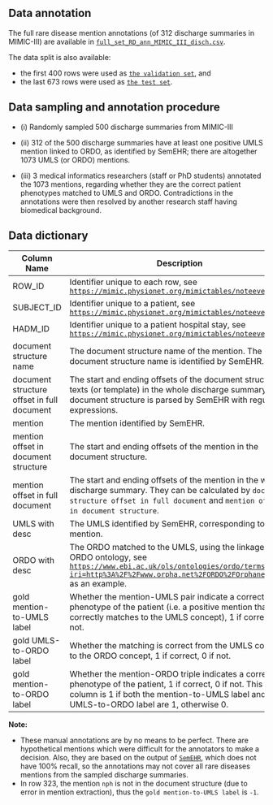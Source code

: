 ## Data annotation

The full rare disease mention annotations (of 312 discharge summaries in MIMIC-III) are available in [`full_set_RD_ann_MIMIC_III_disch.csv`](https://github.com/acadTags/Rare-disease-identification/blob/main/data%20annotation/full_set_RD_ann_MIMIC_III_disch.csv).

The data split is also available:
* the first 400 rows were used as [`the validation set`](https://github.com/acadTags/Rare-disease-identification/blob/main/data%20annotation/validation_set_RD_ann_MIMIC_III_disch.csv), and
* the last 673 rows were used as [`the test set`](https://github.com/acadTags/Rare-disease-identification/blob/main/data%20annotation/test_set_RD_ann_MIMIC_III_disch.csv).

## Data sampling and annotation procedure
* (i) Randomly sampled 500 discharge summaries from MIMIC-III

* (ii) 312 of the 500 discharge summaries have at least one positive UMLS mention linked to ORDO, as identified by SemEHR; there are altogether 1073 UMLS (or ORDO) mentions.

* (iii) 3 medical informatics researchers (staff or PhD students) annotated the 1073 mentions, regarding whether they are the correct patient phenotypes matched to UMLS and ORDO. Contradictions in the annotations were then resolved by another research staff having biomedical background.

## Data dictionary

| Column   Name                                | Description                                                                                                                                                                                                   |
|----------------------------------------------|---------------------------------------------------------------------------------------------------------------------------------------------------------------------------------------------------------------|
| ROW_ID                                       | Identifier unique to each row, see [`https://mimic.physionet.org/mimictables/noteevents/`](https://mimic.physionet.org/mimictables/noteevents/)                                                                                                                                                     |
| SUBJECT_ID                                | Identifier unique to a patient, see [`https://mimic.physionet.org/mimictables/noteevents/`](https://mimic.physionet.org/mimictables/noteevents/)                                                                                                                                                                                                              |
| HADM_ID                                      | Identifier unique to a patient hospital stay, see [`https://mimic.physionet.org/mimictables/noteevents/`](https://mimic.physionet.org/mimictables/noteevents/)                                                                                                                                                                                                              |
| document structure name                    | The document structure name of the mention. The document structure name is identified by   SemEHR.                                                                                                          |
| document structure offset in full document | The start and ending offsets of the document structure texts (or template) in the whole discharge summary. The document structure is parsed by SemEHR with regular expressions.                            |
| mention                                      | The mention identified by SemEHR.                                                                                                                                                                          |
| mention offset in document structure       | The start and ending offsets of the mention in the document structure.                                                                                                                                      |
| mention offset in full document            | The start and ending offsets of the mention in the whole discharge summary. They can be calculated by `document structure offset in full document` and `mention offset in document structure`.                                                                                     |
| UMLS with desc                               | The UMLS identified by SemEHR, corresponding to the mention.                                                                                                                                                |
| ORDO with desc                               | The ORDO matched to the UMLS, using the linkage in the ORDO ontology, see [`https://www.ebi.ac.uk/ols/ontologies/ordo/terms?iri=http%3A%2F%2Fwww.orpha.net%2FORDO%2FOrphanet_3325`](https://www.ebi.ac.uk/ols/ontologies/ordo/terms?iri=http%3A%2F%2Fwww.orpha.net%2FORDO%2FOrphanet_3325) as an example.          |
| gold mention-to-UMLS label                 | Whether the mention-UMLS pair indicate a correct phenotype of the patient (i.e. a positive mention that correctly matches to the UMLS concept), 1 if correct, 0 if not.                                 |
| gold UMLS-to-ORDO label                    | Whether the matching is correct from the UMLS concept to the ORDO concept, 1 if correct, 0 if not.                                                                                                          |
| gold mention-to-ORDO label                 | Whether the mention-ORDO triple indicates a correct phenotype of the patient, 1 if correct, 0 if not. This column is 1 if both the mention-to-UMLS label and the UMLS-to-ORDO label are 1, otherwise 0. |

**Note:**
* These manual annotations are by no means to be perfect. There are hypothetical mentions which were difficult for the annotators to make a decision. Also, they are based on the output of [`SemEHR`](https://github.com/CogStack/CogStack-SemEHR), which does not have 100% recall, so the annotations may not cover all rare diseases mentions from the sampled discharge summaries.
* In row 323, the mention `nph` is not in the document structure (due to error in mention extraction), thus the `gold mention-to-UMLS label` is `-1`.

